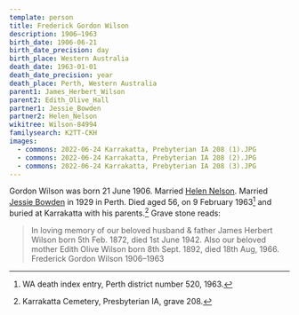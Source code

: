 ```yaml
---
template: person
title: Frederick Gordon Wilson
description: 1906–1963
birth_date: 1906-06-21
birth_date_precision: day
birth_place: Western Australia
death_date: 1963-01-01
death_date_precision: year
death_place: Perth, Western Australia
parent1: James_Herbert_Wilson
parent2: Edith_Olive_Hall
partner1: Jessie_Bowden
partner2: Helen_Nelson
wikitree: Wilson-84994
familysearch: K2TT-CKH
images:
  - commons: 2022-06-24 Karrakatta, Prebyterian IA 208 (1).JPG
  - commons: 2022-06-24 Karrakatta, Prebyterian IA 208 (2).JPG
  - commons: 2022-06-24 Karrakatta, Prebyterian IA 208 (3).JPG
---
```


Gordon Wilson was born 21 June 1906.
Married [Helen Nelson](./helen-nelson.html).
Married [Jessie Bowden](./jessie-bowden.html) in 1929 in Perth.
Died aged 56, on 9 February 1963[^death] and buried at Karrakatta with his parents.[^grave]
Grave stone reads:

> In loving memory of our beloved husband & father James Herbert Wilson born 5th Feb. 1872, died 1st June 1942.
> Also our beloved mother Edith Olive Wilson born 8th Sept. 1892, died 18th Aug, 1966.
> Frederick Gordon Wilson 1906–1963

[^death]: WA death index entry, Perth district number 520, 1963.
[^grave]: Karrakatta Cemetery, Presbyterian IA, grave 208.
